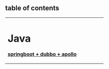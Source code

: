 ## table of contents


<table border="0">
  <tr>
    <td width="75%">
      <h1>Java</h1>
      <p><b>
      <a href="./springboot-dubbo-apollo.html">springboot + dubbo + apollo</a>
      </b></p>
    </td>
  </tr>
</table>
